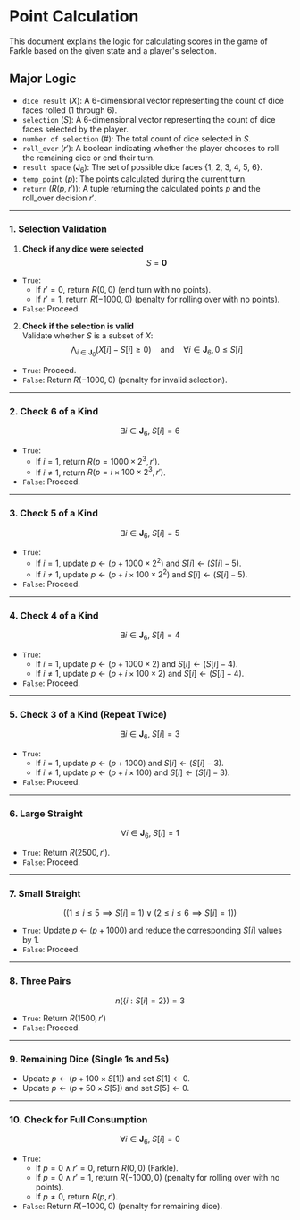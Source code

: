 # Point Calculation

This document explains the logic for calculating scores in the game of Farkle based on the given state and a player's selection.

## Major Logic

- `dice result` ($X$): A 6-dimensional vector representing the count of dice faces rolled (1 through 6).
- `selection` ($S$): A 6-dimensional vector representing the count of dice faces selected by the player.
- `number of selection` (#): The total count of dice selected in $S$.
- `roll_over` ($r'$): A boolean indicating whether the player chooses to roll the remaining dice or end their turn.
- `result space` ($\mathbf J_6$): The set of possible dice faces {1, 2, 3, 4, 5, 6}.
- `temp_point` ($p$): The points calculated during the current turn.
- `return` ($R(p, r')$): A tuple returning the calculated points $p$ and the roll_over decision $r'$.

---

### 1. Selection Validation
1. **Check if any dice were selected**  
$$
S = \mathbf 0
$$
- `True`:  
	- If $r' = 0$, return $R(0, 0)$ (end turn with no points).  
	- If $r' = 1$, return $R(-1000, 0)$ (penalty for rolling over with no points).  
- `False`: Proceed.

2. **Check if the selection is valid**  
   Validate whether $S$ is a subset of $X$:  
$$
\bigwedge_{i \in \mathbf J_6} (X[i] - S[i] \geq 0) \quad \text{and} \quad \forall i \in \mathbf J_6, 0 \leq S[i]
$$
- `True`: Proceed.  
- `False`: Return $R(-1000, 0)$ (penalty for invalid selection).  

---

### 2. Check 6 of a Kind
$$
\exists i \in \mathbf J_6, \; S[i] = 6
$$
- `True`:  
	- If $i = 1$, return $R(p = 1000 \times 2^3, r')$.  
	- If $i \neq 1$, return $R(p = i \times 100 \times 2^3, r')$.  
- `False`: Proceed.

---

### 3. Check 5 of a Kind
$$
\exists i \in \mathbf J_6, \; S[i] = 5
$$
- `True`:  
	- If $i = 1$, update $p \leftarrow (p + 1000 \times 2^2)$ and $S[i] \leftarrow (S[i] - 5)$.  
	- If $i \neq 1$, update $p \leftarrow (p + i \times 100 \times 2^2)$ and $S[i] \leftarrow (S[i] - 5)$.  
- `False`: Proceed.

---

### 4. Check 4 of a Kind
$$
\exists i \in \mathbf J_6, \; S[i] = 4
$$
- `True`:  
	- If $i = 1$, update $p \leftarrow (p + 1000 \times 2)$ and $S[i] \leftarrow (S[i] - 4)$.  
	- If $i \neq 1$, update $p \leftarrow (p + i \times 100 \times 2)$ and $S[i] \leftarrow (S[i] - 4)$.  
- `False`: Proceed.

---

### 5. Check 3 of a Kind (Repeat Twice)
$$
\exists i \in \mathbf J_6, \; S[i] = 3
$$
- `True`:  
  - If $i = 1$, update $p \leftarrow (p + 1000)$ and $S[i] \leftarrow (S[i] - 3)$.  
  - If $i \neq 1$, update $p \leftarrow (p + i \times 100)$ and $S[i] \leftarrow (S[i] - 3)$.  
- `False`: Proceed.

---

### 6. Large Straight
$$
\forall i \in \mathbf J_6, \; S[i] = 1
$$
- `True`: Return $R(2500, r')$.  
- `False`: Proceed.

---

### 7. Small Straight
$$
\big((1 \leq i \leq 5 \implies S[i] = 1) \; \lor \; (2 \leq i \leq 6 \implies S[i] = 1)\big)
$$
- `True`: Update $p \leftarrow (p + 1000)$ and reduce the corresponding $S[i]$ values by 1.  
- `False`: Proceed.

---

### 8. Three Pairs
$$
n(\{i:S[i] = 2\}) = 3
$$
- `True`: Return $R(1500, r')$
- `False`: Proceed.

---
### 9. Remaining Dice (Single 1s and 5s)
- Update $p \leftarrow (p + 100 \times S[1])$ and set $S[1] \leftarrow 0$.  
- Update $p \leftarrow (p + 50 \times S[5])$ and set $S[5] \leftarrow 0$.

---

### 10. Check for Full Consumption
$$
\forall i \in \mathbf J_6,\; S[i] = 0
$$
- `True`:  
	- If $p = 0 \land r' = 0$, return $R(0, 0)$ (Farkle).  
	- If $p = 0 \land r' = 1$, return $R(-1000, 0)$ (penalty for rolling over with no points).  
	- If $p \neq 0$, return $R(p, r')$.
- `False`: Return $R(-1000, 0)$ (penalty for remaining dice).
